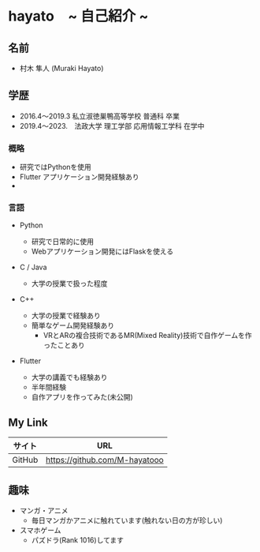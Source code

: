 <!--
**** is a ✨ _special_ ✨ repository because its `README.md` (this file) appears on your GitHub profile.

Here are some ideas to get you started:

- 🔭 I’m currently working on ...
- 🌱 I’m currently learning ...
- 👯 I’m looking to collaborate on ...
- 🤔 I’m looking for help with ...
- 💬 Ask me about ...
- 📫 How to reach me: ...
- 😄 Pronouns: ...
- ⚡ Fun fact: ...
-->

# hayato　~ 自己紹介 ~
## 名前
- 村木 隼人 (Muraki Hayato)

## 学歴
 - 2016.4～2019.3 私立淑徳巣鴨高等学校 普通科 卒業
 - 2019.4～2023.　法政大学 理工学部 応用情報工学科 在学中

         
### 概略
- 研究ではPythonを使用
- Flutter アプリケーション開発経験あり
- 
### 言語
- Python
  - 研究で日常的に使用
  - Webアプリケーション開発にはFlaskを使える
  
- C / Java
    - 大学の授業で扱った程度

- C++ 
  - 大学の授業で経験あり
  - 簡単なゲーム開発経験あり
    - VRとARの複合技術であるMR(Mixed Reality)技術で自作ゲームを作ったことあり     

- Flutter
    - 大学の講義でも経験あり
    - 半年間経験
    - 自作アプリを作ってみた(未公開)
    


## My Link
| サイト| URL | 
| -------- | -------- | 
| GitHub     | https://github.com/M-hayatooo     | 


## 趣味
- マンガ・アニメ
  - 毎日マンガかアニメに触れています(触れない日の方が珍しい)
- スマホゲーム
  - パズドラ(Rank 1016)してます
